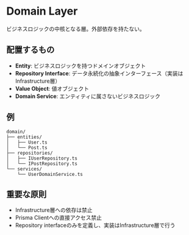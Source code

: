 # Domain Layer

ビジネスロジックの中核となる層。外部依存を持たない。

## 配置するもの

- **Entity**: ビジネスロジックを持つドメインオブジェクト
- **Repository Interface**: データ永続化の抽象インターフェース（実装はInfrastructure層）
- **Value Object**: 値オブジェクト
- **Domain Service**: エンティティに属さないビジネスロジック

## 例

```
domain/
├── entities/
│   ├── User.ts
│   └── Post.ts
├── repositories/
│   ├── IUserRepository.ts
│   └── IPostRepository.ts
└── services/
    └── UserDomainService.ts
```

## 重要な原則

- Infrastructure層への依存は禁止
- Prisma Clientへの直接アクセス禁止
- Repository interfaceのみを定義し、実装はInfrastructure層で行う
